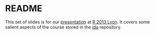 # README

This set of slides is for our [presentation](http://r2013-lyon.sciencesconf.org/18923) at [R 2013 Lyon](http://r2013-lyon.sciencesconf.org/). It covers some salient aspects of the course stored in the [ida](..) repository.
